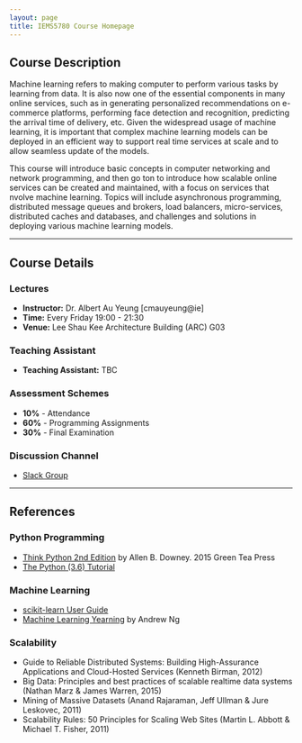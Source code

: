 ```yaml
---
layout: page
title: IEMS5780 Course Homepage
---
```


## Course Description

Machine learning refers to making computer to perform various tasks by learning from data. It is also now one of the essential components in many online services, such as in generating personalized recommendations on e-commerce platforms, performing face detection and recognition, predicting the arrival time of delivery, etc. Given the widespread usage of machine learning, it is important that complex machine learning models can be deployed in an efficient way to support real time services at scale and to allow seamless update of the models.

This course will introduce basic concepts in computer networking and network programming, and then go ton to introduce how scalable online services can be created and maintained, with a focus on services that nvolve machine learning. Topics will include asynchronous programming, distributed message queues and brokers, load balancers, micro-services, distributed caches and databases, and challenges and solutions in deploying various machine learning models.

---

## Course Details

### Lectures

- **Instructor:** Dr. Albert Au Yeung [cmauyeung@ie]
- **Time:** Every Friday 19:00 - 21:30
- **Venue:** Lee Shau Kee Architecture Building (ARC) G03

### Teaching Assistant

- **Teaching Assistant:** TBC

### Assessment Schemes

- **10%** - Attendance
- **60%** - Programming Assignments
- **30%** - Final Examination

### Discussion Channel

- [Slack Group](https://iems5780-1920t1.slack.com/)

---

## References

### Python Programming
- [Think Python 2nd Edition](https://greenteapress.com/wp/think-python-2e/) by Allen B. Downey. 2015 Green Tea Press
- [The Python (3.6) Tutorial](https://docs.python.org/3.6/tutorial/)

### Machine Learning
- [scikit-learn User Guide](http://scikit-learn.org/stable/user_guide.html)
- [Machine Learning Yearning](http://www.mlyearning.org/) by Andrew Ng

### Scalability
- Guide to Reliable Distributed Systems: Building High-Assurance Applications and Cloud-Hosted Services (Kenneth Birman, 2012)
- Big Data: Principles and best practices of scalable realtime data systems (Nathan Marz &amp; James Warren, 2015)
- Mining of Massive Datasets (Anand Rajaraman, Jeff Ullman &amp; Jure Leskovec, 2011)
- Scalability Rules: 50 Principles for Scaling Web Sites (Martin L. Abbott &amp; Michael T. Fisher, 2011)
